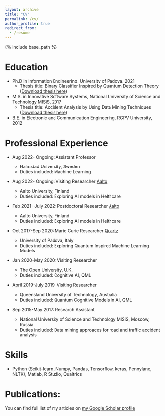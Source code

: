 ```yaml
---
layout: archive
title: "CV"
permalink: /cv/
author_profile: true
redirect_from:
  - /resume
---
```


{% include base_path %}

Education
======
* Ph.D in Information Engineering, University of Padova, 2021
  * Thesis title: Binary Classifier Inspired by Quantum Detection Theory ([Download thesis here](https://github.com/prayagtiwari/prayagtiwari.github.io/tree/master/files/QDM.pdf))
* M.S. in Innovative Software Systems, National University of Science and Technology MISiS, 2017
  * Thesis title: Accident Analysis by Using Data Mining Techniques ([Download thesis here](https://github.com/prayagtiwari/prayagtiwari.github.io/tree/master/files/ACD.pdf))
* B.E. in Electronic and Communication Engineering, RGPV University, 2012

Professional Experience
======
* Aug 2022- Ongoing: Assistant Professor
  * Halmstad University, Sweden
  * Duties included: Machine Learning
  
  
* Aug 2022- Ongoing: Visiting Researcher [Aalto](https://research.aalto.fi/en/persons/prayag-tiwari)
  * Aalto University, Finland
  * Duties included: Exploring AI models in Helthcare


* Feb 2021- July 2022: Postdoctoral Researcher [Aalto](https://research.aalto.fi/en/persons/prayag-tiwari)
  * Aalto University, Finland
  * Duties included: Exploring AI models in Helthcare
  
  
* Oct 2017-Sep 2020: Marie Curie Researcher [Quartz](http://www.quartz-itn.eu/projects/esr-11)
  * University of Padova, Italy
  * Duties included: Exploring Quantum Inspired Machine Learning Models 
 

* Jan 2020-May 2020: Visiting Researcher
  * The Open University, U.K.
  * Duties included: Cognitive AI, QML
 
  
* April 2019-July 2019: Visiting Researcher
  * Queensland University of Technology, Australia
  * Duties included: Quantum Cognitive Models in AI, QML

 
* Sep 2015-May 2017: Research Assistant
  * National University of Science and Technology MISiS, Moscow, Russia
  * Duties included: Data mining approaces for road and traffic accident analysis

 
Skills
======
* Python (Scikit-learn, Numpy, Pandas, Tensorflow, keras, Pennylane, NLTK), Matlab, R Studio, Qualtrics


Publications:
======

You can find full list of my articles on [my Google Scholar profile](https://scholar.google.it/citations?hl=en&user=sDnmJ_YAAAAJ&view_op=list_works&sortby=pubdate)


